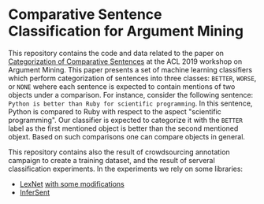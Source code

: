 # Comparative Sentence Classification for Argument Mining

This repository contains the code and data related to the paper on [Categorization of Comparative Sentences](https://arxiv.org/abs/1809.06152) at the ACL 2019 workshop on Argument Mining. This paper presents a set of machine learning classifiers which perform categorization of sentences into three classes: ``BETTER``, ``WORSE``, or ``NONE`` wehere each sentence is expected to contain mentions of two objects under a comparison. For instance, consider the following sentence: 
``Python is better than Ruby for scientific programming``. In this sentence, Python is compared to Ruby with respect to the aspect "scientific programming". Our classifier is expected to categorize it with the ``BETTER`` label as the first mentioned object is better than the second mentioned objext. Based on such comparisons one can compare objects in general. 

This repository contains also the result of crowdsourcing annotation campaign to create a training dataset, and the result of serveral classification experiments. In the experiments we rely on some libraries:

* [LexNet](https://github.com/vered1986/LexNET) [with some modifications](https://github.com/ablx/LexNET)
* [InferSent](https://github.com/facebookresearch/InferSent)